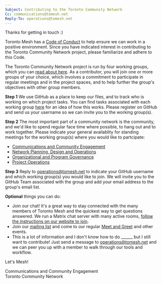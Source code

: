 ```yaml
---
Subject: Contributing to the Toronto Community Network
Cc: communications@tomesh.net
Reply-To: operations@tomesh.net
---
```


Thanks for getting in touch :)

Toronto Mesh has a [Code of Conduct](https://tomesh.net/code-of-conduct/) to help ensure we can work in a positive environment. Since you have indicated interest in contributing to the Toronto Community Network project, please familiarize and adhere to this Code.

The Toronto Community Network project is run by four working groups, which you can [read about here](https://github.com/tomeshnet/toronto-community-network/blob/master/README.md). As a contributor, you will join one or more groups of your choice, which involves a commitment to participate in regular meetings and in the project spaces, and to help further the group's objectives with other group members.

**Step 1** We use GitHub as a place to keep our files, and to track who is working on which project tasks. You can find tasks associated with each working group [here](https://github.com/tomeshnet/toronto-community-network/projects/1) for an idea of how this works. Please register on GitHub and send us your username so we can invite you to the working group(s).

**Step 2** The most important part of a community network is the community, and we'd like to spend regular face time where possible, to hang out and to work together. Please indicate your general availablity for standing meetings for the working group(s) where you would like to partcipate:

- [Communications and Community Engagement](https://www.when2meet.com/?9397727-snnPz)
- [Network Planning, Design and Operations](https://www.when2meet.com/?9397732-hLOdX)
- [Organizational and Program Governance](https://www.when2meet.com/?9397736-b9JNO)
- [Project Operations](https://www.when2meet.com/?9397742-spOMQ)

**Step 3** Reply to operations@tomesh.net to indicate your GitHub username and which working group(s) you would like to join. We will invite you to the GitHub Team associated with the group and add your email address to the group's email list.

**Optional** things you can do:

- Join our chat! It's a great way to stay connected with the many members of Toronto Mesh and the quickest way to get questions answered. We run a Matrix chat server with many active rooms, [follow the instructions on our website to join](https://tomesh.net/get-involved/).
- Join our [mailing list](https://lists.hypha.coop/cgi-bin/mailman/listinfo/tomeshnet) and come to our regular [Meet and Greet](https://tomesh.net/events/) and other events.
- This is a lot of information and I don't know how to do ______ but I still want to contribute! Just send a message to operations@tomesh.net and we can peer you up with a member to walk through our tools and workflow.

Let's Mesh!

Communications and Community Engagement  
Toronto Community Network
